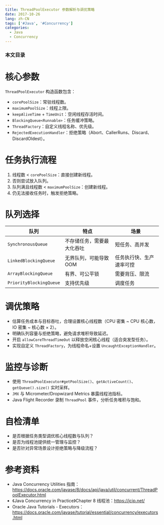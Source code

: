 ```yaml
---
title: ThreadPoolExecutor 参数解析与调优策略
date: 2017-10-26
lang: zh-CN
tags: ['#Java', '#Concurrency']
categories:
  - Java
  - Concurrency
---
```


### 本文目录
<!-- toc -->

# 核心参数
`ThreadPoolExecutor` 构造函数包含：
- `corePoolSize`：常驻线程数。
- `maximumPoolSize`：线程上限。
- `keepAliveTime` + `TimeUnit`：空闲线程存活时间。
- `BlockingQueue<Runnable>`：任务缓冲策略。
- `ThreadFactory`：自定义线程名称、优先级。
- `RejectedExecutionHandler`：拒绝策略（Abort、CallerRuns、Discard、DiscardOldest）。

# 任务执行流程
1. 线程数 < `corePoolSize`：直接创建新线程。
2. 否则尝试放入队列。
3. 队列满且线程数 < `maximumPoolSize`：创建新线程。
4. 仍无法接收任务时，触发拒绝策略。

# 队列选择
| 队列 | 特点 | 场景 |
|---|---|---|
| `SynchronousQueue` | 不存储任务，需要最大化吞吐 | 短任务、高并发 |
| `LinkedBlockingQueue` | 无界队列，可能导致 OOM | 任务执行快、生产速率可控 |
| `ArrayBlockingQueue` | 有界、可公平锁 | 需要背压、限流 |
| `PriorityBlockingQueue` | 支持优先级 | 调度任务 |

# 调优策略
- 估算任务成本与目标吞吐，合理设置核心线程数（CPU 密集 ~ CPU 核心数，IO 密集 ~ 核心数 × 2）。
- 明确队列容量与拒绝策略，避免请求堆积导致延迟。
- 开启 `allowCoreThreadTimeOut` 以释放空闲核心线程（适合突发型任务）。
- 实现自定义 `ThreadFactory`，为线程命名+设置 `UncaughtExceptionHandler`。

# 监控与诊断
- 使用 `ThreadPoolExecutor#getPoolSize()`、`getActiveCount()`、`getQueue().size()` 实时采样。
- `JMX` 与 Micrometer/Dropwizard Metrics 暴露线程池指标。
- Java Flight Recorder 录制 `ThreadPool` 事件，分析任务堆积与饱和。

# 自检清单
- 是否根据任务类型调优核心线程数与队列？
- 是否为线程池提供统一管理与监控？
- 是否针对异常场景设计拒绝策略与降级流程？

# 参考资料
- Java Concurrency Utilities 指南：https://docs.oracle.com/javase/8/docs/api/java/util/concurrent/ThreadPoolExecutor.html
- 《Java Concurrency in Practice》Chapter 8 线程池：https://jcip.net/
- Oracle Java Tutorials - Executors：https://docs.oracle.com/javase/tutorial/essential/concurrency/executors.html
